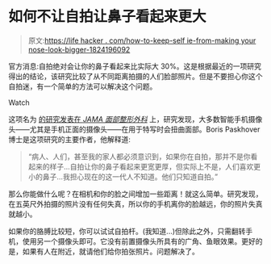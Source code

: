 # 如何不让自拍让鼻子看起来更大

> 原文:[https://life hacker . com/how-to-keep-self ie-from-making your nose-look-bigger-1824196092](https://lifehacker.com/how-to-keep-selfies-from-making-your-nose-look-bigger-1824196092)

官方消息:自拍绝对会让你的鼻子看起来比实际大 30%。这是根据最近的一项研究得出的结论，该研究比较了从不同距离拍摄的人们脸部照片。但是不要担心你这个自拍迷，有一个简单的方法可以解决这个问题。

Watch

这项名为 [的研究发表在 *JAMA 面部整形外科*](https://jamanetwork.com/journals/jamafacialplasticsurgery/article-abstract/2673450) 上，研究发现，大多数智能手机摄像头——尤其是手机正面的摄像头——在用于特写时会扭曲面部。Boris Paskhover 博士是这项研究的主要作者，他解释道:

> “病人、人们，甚至我的家人都必须意识到，如果你在自拍，那并不是你看起来的样子...自拍让你的鼻子看起来更宽更厚，但实际上不是，人们喜欢更小的鼻子...我担心现在的这一代人不知道。他们只知道自拍。”

那么你能做什么呢？在相机和你的脸之间增加一些距离！就这么简单。研究发现，在五英尺外拍摄的照片没有任何失真，所以你的手机离你的脸越远，你的照片失真就越小。

如果你的胳膊比较短，你可以试试自拍杆。(我知道...)但除此之外，只需翻转手机，使用另一个摄像头即可。它没有前置摄像头所具有的广角、鱼眼效果。更好的是，如果有人在附近，就请他们给你拍张照片。问题解决了。